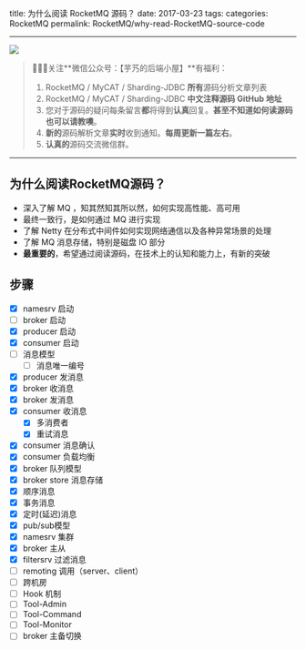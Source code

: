 title: 为什么阅读 RocketMQ 源码？
date: 2017-03-23
tags:
categories: RocketMQ
permalink: RocketMQ/why-read-RocketMQ-source-code

-------

![](http://www.yunai.me/images/common/wechat_mp.jpeg)

> 🙂🙂🙂关注**微信公众号：【芋艿的后端小屋】**有福利：  
> 1. RocketMQ / MyCAT / Sharding-JDBC **所有**源码分析文章列表  
> 2. RocketMQ / MyCAT / Sharding-JDBC **中文注释源码 GitHub 地址**  
> 3. 您对于源码的疑问每条留言**都**将得到**认真**回复。**甚至不知道如何读源码也可以请教噢**。  
> 4. **新的**源码解析文章**实时**收到通知。**每周更新一篇左右**。
> 5. **认真的**源码交流微信群。

-------

## 为什么阅读RocketMQ源码？

* 深入了解 MQ ，知其然知其所以然，如何实现高性能、高可用
* 最终一致行，是如何通过 MQ 进行实现
* 了解 Netty 在分布式中间件如何实现网络通信以及各种异常场景的处理
* 了解 MQ 消息存储，特别是磁盘 IO 部分
* **最重要的**，希望通过阅读源码，在技术上的认知和能力上，有新的突破

## 步骤

- [x] namesrv 启动
- [ ] broker 启动
- [x] producer 启动
- [x] consumer 启动
- [ ] 消息模型
    - [ ] 消息唯一编号
- [x] producer 发消息
- [x] broker 收消息
- [x] broker 发消息
- [x] consumer 收消息
    - [x] 多消费者
    - [x] 重试消息
- [x] consumer 消息确认
- [x] consumer 负载均衡
- [x] broker 队列模型
- [x] broker store 消息存储
- [x] 顺序消息
- [x] 事务消息
- [x] 定时(延迟)消息
- [x] pub/sub模型
- [x] namesrv 集群
- [x] broker 主从 
- [x] filtersrv 过滤消息
- [ ] remoting 调用（server、client）
- [ ] 跨机房
- [ ] Hook 机制
- [ ] Tool-Admin
- [ ] Tool-Command
- [ ] Tool-Monitor
- [ ] broker 主备切换
